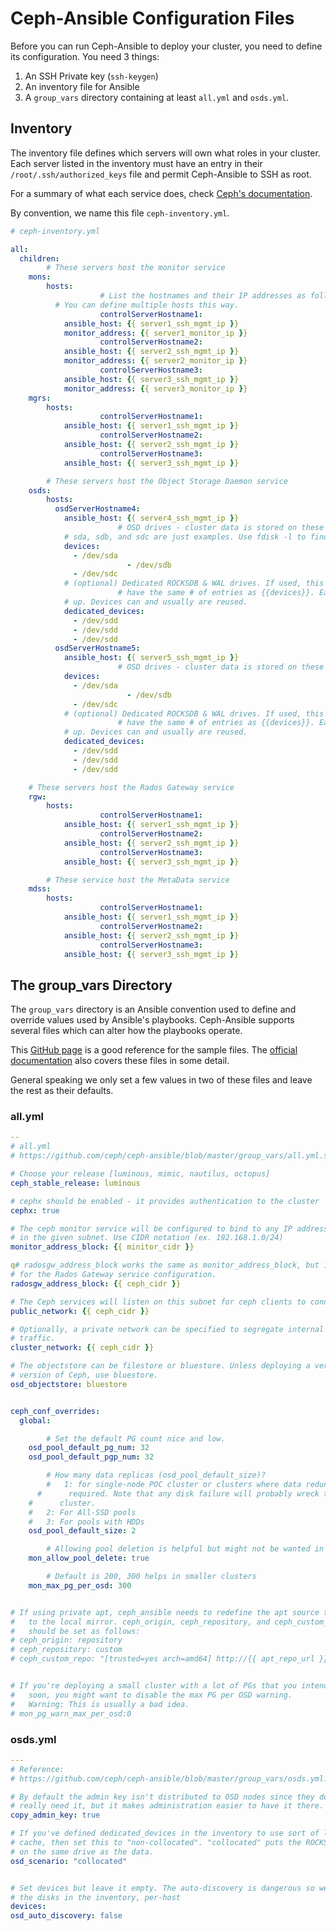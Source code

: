 # Ceph-Ansible Configuration Files


Before you can run Ceph-Ansible to deploy your cluster, you need to define
its configuration. You need 3 things:

1. An SSH Private key (`ssh-keygen`)
1. An inventory file for Ansible
1. A `group_vars` directory containing at least `all.yml` and `osds.yml`.


## Inventory

The inventory file defines which servers will own what roles in your cluster.
Each server listed in the inventory must have an entry in their
`/root/.ssh/authorized_keys` file and permit Ceph-Ansible to SSH as root.

For a summary of what each service does, check [Ceph's documentation](https://docs.ceph.com/docs/mimic/start/intro/).

By convention, we name this file `ceph-inventory.yml`.

```yaml
# ceph-inventory.yml

all:
  children:
		# These servers host the monitor service
    mons:
        hosts:
					# List the hostnames and their IP addresses as follows
          # You can define multiple hosts this way.
					controlServerHostname1:
            ansible_host: {{ server1_ssh_mgmt_ip }}
            monitor_address: {{ server1_monitor_ip }}
					controlServerHostname2:
            ansible_host: {{ server2_ssh_mgmt_ip }}
            monitor_address: {{ server2_monitor_ip }}
					controlServerHostname3:
            ansible_host: {{ server3_ssh_mgmt_ip }}
            monitor_address: {{ server3_monitor_ip }}
    mgrs:
        hosts:
					controlServerHostname1:
            ansible_host: {{ server1_ssh_mgmt_ip }}
					controlServerHostname2:
            ansible_host: {{ server2_ssh_mgmt_ip }}
					controlServerHostname3:
            ansible_host: {{ server3_ssh_mgmt_ip }}

		# These servers host the Object Storage Daemon service
    osds:
        hosts:
          osdServerHostname4:
            ansible_host: {{ server4_ssh_mgmt_ip }}
						# OSD drives - cluster data is stored on these
            # sda, sdb, and sdc are just examples. Use fdisk -l to find yours.
            devices:
              - /dev/sda
						  - /dev/sdb
              - /dev/sdc
            # (optional) Dedicated ROCKSDB & WAL drives. If used, this must
						# have the same # of entries as {{devices}}. Each index matches
            # up. Devices can and usually are reused.
            dedicated_devices:
              - /dev/sdd
              - /dev/sdd
              - /dev/sdd
          osdServerHostname5:
            ansible_host: {{ server5_ssh_mgmt_ip }}
						# OSD drives - cluster data is stored on these
            devices:
              - /dev/sda
						  - /dev/sdb
              - /dev/sdc
            # (optional) Dedicated ROCKSDB & WAL drives. If used, this must
						# have the same # of entries as {{devices}}. Each index matches
            # up. Devices can and usually are reused.
            dedicated_devices:
              - /dev/sdd
              - /dev/sdd
              - /dev/sdd

    # These servers host the Rados Gateway service
    rgw:
        hosts:
					controlServerHostname1:
            ansible_host: {{ server1_ssh_mgmt_ip }}
					controlServerHostname2:
            ansible_host: {{ server2_ssh_mgmt_ip }}
					controlServerHostname3:
            ansible_host: {{ server3_ssh_mgmt_ip }}

		# These service host the MetaData service
    mdss:
        hosts:
					controlServerHostname1:
            ansible_host: {{ server1_ssh_mgmt_ip }}
					controlServerHostname2:
            ansible_host: {{ server2_ssh_mgmt_ip }}
					controlServerHostname3:
            ansible_host: {{ server3_ssh_mgmt_ip }}
```


## The group_vars Directory

The `group_vars` directory is an Ansible convention used to define and override
values used by Ansible's playbooks. Ceph-Ansible supports several files which
can alter how the playbooks operate.

This [GitHub page](https://github.com/ceph/ceph-ansible/tree/stable-5.0/group_vars)
is a good reference for the sample files.
The [official documentation](https://docs.ceph.com/ceph-ansible/master/) also
covers these files in some detail.

General speaking we only set a few values in two of these files and leave the
rest as their defaults.


### all.yml

```yaml
--
# all.yml
# https://github.com/ceph/ceph-ansible/blob/master/group_vars/all.yml.sample

# Choose your release [luminous, mimic, nautilus, octopus]
ceph_stable_release: luminous

# cephx should be enabled - it provides authentication to the cluster
cephx: true

# The ceph monitor service will be configured to bind to any IP address found
# in the given subnet. Use CIDR notation (ex. 192.168.1.0/24)
monitor_address_block: {{ minitor_cidr }}

q# radosgw_address_block works the same as monitor_address_block, but it is used
# for the Rados Gateway service configuration.
radosgw_address_block: {{ ceph_cidr }}

# The Ceph services will listen on this subnet for ceph clients to connect
public_network: {{ ceph_cidr }}

# Optionally, a private network can be specified to segregate internal cluster
# traffic.
cluster_network: {{ ceph_cidr }}

# The objectstore can be filestore or bluestore. Unless deploying a very old
# version of Ceph, use bluestore.
osd_objectstore: bluestore


ceph_conf_overrides:
  global:

		# Set the default PG count nice and low.
    osd_pool_default_pg_num: 32
    osd_pool_default_pgp_num: 32

		# How many data replicas (osd_pool_default_size)?
		# 	1: for single-node POC cluster or clusters where data redundancy isn't
	  #      required. Note that any disk failure will probably wreck the whole
    #      cluster.
    #   2: For All-SSD pools
    #   3: For pools with HDDs
    osd_pool_default_size: 2

		# Allowing pool deletion is helpful but might not be wanted in production
    mon_allow_pool_delete: true

		# Default is 200, 300 helps in smaller clusters
    mon_max_pg_per_osd: 300


# If using private apt, ceph_ansible needs to redefine the apt source to point
# 	to the local mirror. ceph_origin, ceph_repository, and ceph_custom_repo
# 	should be set as follows:
# ceph_origin: repository
# ceph_repository: custom
# ceph_custom_repo: "[trusted=yes arch=amd64] http://{{ apt_repo_url }}:{{ apt_repo_port }}"


# If you're deploying a small cluster with a lot of PGs that you intend to grow
# 	soon, you might want to disable the max PG per OSD warning.
# 	Warning: This is usually a bad idea.
# mon_pg_warn_max_per_osd:0

```


### osds.yml

```yaml
---
# Reference:
# https://github.com/ceph/ceph-ansible/blob/master/group_vars/osds.yml.sample

# By default the admin key isn't distributed to OSD nodes since they don't
# really need it, but it makes administration easier to have it there.
copy_admin_key: true

# If you've defined dedicated_devices in the inventory to use sort of like a
# cache, then set this to "non-collocated". "collocated" puts the ROCKSDB/WAL
# on the same drive as the data.
osd_scenario: "collocated"


# Set devices but leave it empty. The auto-discovery is dangerous so we define
# the disks in the inventory, per-host
devices:
osd_auto_discovery: false
```
